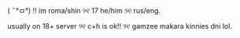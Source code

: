 ( ˶°ㅁ°) !! im roma/shin ୨୧ 17 he/him ୨୧ rus/eng.

usually on 18+ server ୨୧ c+h is ok!! ୨୧ gamzee makara kinnies dni lol.

<div align="center">
